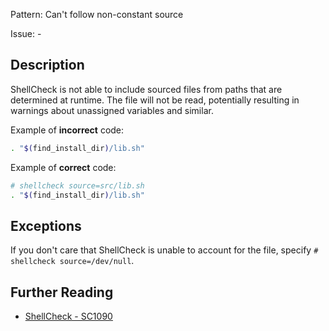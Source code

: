 Pattern: Can't follow non-constant source

Issue: -

## Description

ShellCheck is not able to include sourced files from paths that are determined at runtime. The file will not be read, potentially resulting in warnings about unassigned variables and similar.

Example of **incorrect** code:

```sh
. "$(find_install_dir)/lib.sh"
```

Example of **correct** code:

```sh
# shellcheck source=src/lib.sh
. "$(find_install_dir)/lib.sh"
```

## Exceptions

If you don't care that ShellCheck is unable to account for the file, specify `# shellcheck source=/dev/null`.

## Further Reading

* [ShellCheck - SC1090](https://github.com/koalaman/shellcheck/wiki/SC1090)

